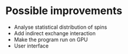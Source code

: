 # Possible improvements
- Analyse statistical distribution of spins 
- Add indirect exchange interaction 
- Make the program run on GPU
- User interface



